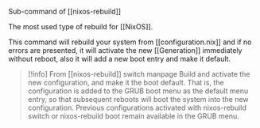Sub-command of [[nixos-rebuild]]

The most used type of rebuild for [[NixOS]].

This command will rebuild your system from [[configuration.nix]] and if no errors are presented, it will activate the new [[Generation]] immediately without reboot, also it will add a new boot entry and make it default.

> [!info] From [[nixos-rebuild]] switch manpage
> Build and activate the new configuration, and make it the boot default. That is, the configuration is added to the GRUB boot menu as the default menu entry, so that subsequent reboots will boot the system into the new configuration. Previous configurations activated with nixos-rebuild switch or nixos-rebuild boot remain available in the GRUB menu.

